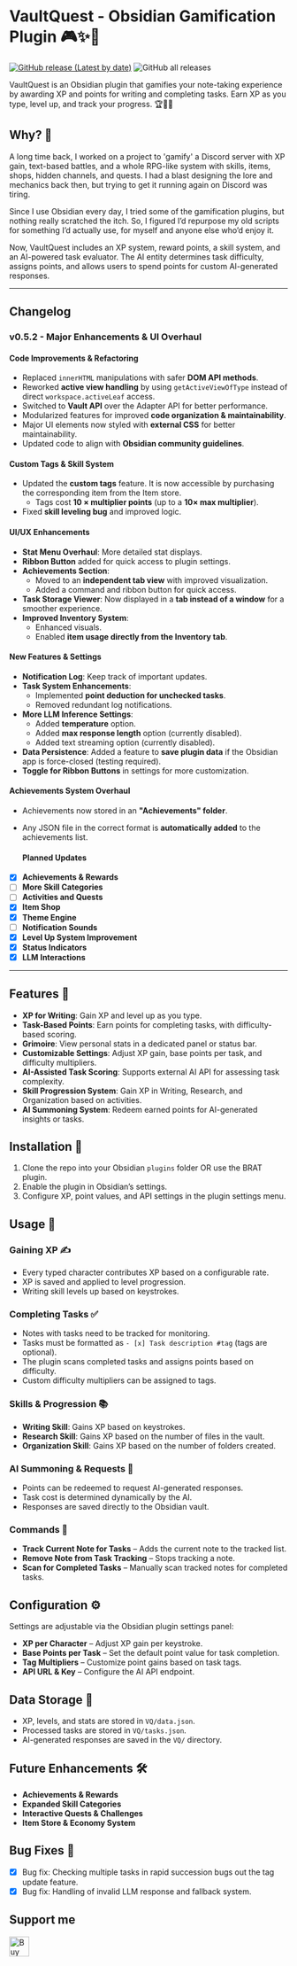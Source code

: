 # VaultQuest - Obsidian Gamification Plugin 🎮✨📜
[![GitHub release (Latest by date)](https://img.shields.io/github/v/release/unseensholar/VaultQuest)](https://github.com/unseensholar/VaultQuest/releases) ![GitHub all releases](https://img.shields.io/github/downloads/unseensholar/VaultQuest/total?color=success)

VaultQuest is an Obsidian plugin that gamifies your note-taking experience by awarding XP and points for writing and completing tasks. Earn XP as you type, level up, and track your progress. 🏆📝🚀

## Why? 🤔
A long time back, I worked on a project to 'gamify' a Discord server with XP gain, text-based battles, and a whole RPG-like system with skills, items, shops, hidden channels, and quests. I had a blast designing the lore and mechanics back then, but trying to get it running again on Discord was tiring.

Since I use Obsidian every day, I tried some of the gamification plugins, but nothing really scratched the itch. So, I figured I’d repurpose my old scripts for something I’d actually use, for myself and anyone else who’d enjoy it.

Now, VaultQuest includes an XP system, reward points, a skill system, and an AI-powered task evaluator. The AI entity determines task difficulty, assigns points, and allows users to spend points for custom AI-generated responses.

---

## Changelog
### v0.5.2 - Major Enhancements & UI Overhaul

#### Code Improvements & Refactoring  
- Replaced `innerHTML` manipulations with safer **DOM API methods**.  
- Reworked **active view handling** by using `getActiveViewOfType` instead of direct `workspace.activeLeaf` access.  
- Switched to **Vault API** over the Adapter API for better performance.  
- Modularized features for improved **code organization & maintainability**.  
- Major UI elements now styled with **external CSS** for better maintainability.  
- Updated code to align with **Obsidian community guidelines**.  

#### Custom Tags & Skill System  
- Updated the **custom tags** feature. It is now accessible by purchasing the corresponding item from the Item store.
  - Tags cost **10 × multiplier points** (up to a **10× max multiplier**).  
- Fixed **skill leveling bug** and improved logic.  

#### UI/UX Enhancements  
- **Stat Menu Overhaul**: More detailed stat displays.  
- **Ribbon Button** added for quick access to plugin settings.  
- **Achievements Section**:  
  - Moved to an **independent tab view** with improved visualization.  
  - Added a command and ribbon button for quick access.  
- **Task Storage Viewer**: Now displayed in a **tab instead of a window** for a smoother experience.  
- **Improved Inventory System**:  
  - Enhanced visuals.  
  - Enabled **item usage directly from the Inventory tab**.  

#### New Features & Settings  
- **Notification Log**: Keep track of important updates.  
- **Task System Enhancements**:  
  - Implemented **point deduction for unchecked tasks**.  
  - Removed redundant log notifications.
- **More LLM Inference Settings**:  
  - Added **temperature** option.  
  - Added **max response length** option (currently disabled).  
  - Added text streaming option (currently disabled).  
- **Data Persistence**: Added a feature to **save plugin data** if the Obsidian app is force-closed (testing required).  
- **Toggle for Ribbon Buttons** in settings for more customization.  

#### Achievements System Overhaul  
- Achievements now stored in an **"Achievements" folder**.  
- Any JSON file in the correct format is **automatically added** to the achievements list.  

  #### Planned Updates
- [x] **Achievements & Rewards**
- [ ] **More Skill Categories**
- [ ] **Activities and Quests**
- [x] **Item Shop**
- [x] **Theme Engine**
- [ ] **Notification Sounds**
- [x] **Level Up System Improvement**
- [x] **Status Indicators**
- [x]  **LLM Interactions**

---
## Features 🚀
- **XP for Writing**: Gain XP and level up as you type.
- **Task-Based Points**: Earn points for completing tasks, with difficulty-based scoring.
- **Grimoire**: View personal stats in a dedicated panel or status bar.
- **Customizable Settings**: Adjust XP gain, base points per task, and difficulty multipliers.
- **AI-Assisted Task Scoring**: Supports external AI API for assessing task complexity.
- **Skill Progression System**: Gain XP in Writing, Research, and Organization based on activities.
- **AI Summoning System**: Redeem earned points for AI-generated insights or tasks.

## Installation 🔧
1. Clone the repo into your Obsidian `plugins` folder OR use the BRAT plugin.
2. Enable the plugin in Obsidian’s settings.
3. Configure XP, point values, and API settings in the plugin settings menu.

## Usage 📖
### Gaining XP ✍️
- Every typed character contributes XP based on a configurable rate.
- XP is saved and applied to level progression.
- Writing skill levels up based on keystrokes.

### Completing Tasks ✅
- Notes with tasks need to be tracked for monitoring.
- Tasks must be formatted as `- [x] Task description #tag` (tags are optional).
- The plugin scans completed tasks and assigns points based on difficulty.
- Custom difficulty multipliers can be assigned to tags.

### Skills & Progression 📚
- **Writing Skill**: Gains XP based on keystrokes.
- **Research Skill**: Gains XP based on the number of files in the vault.
- **Organization Skill**: Gains XP based on the number of folders created.

### AI Summoning & Requests 🔮
- Points can be redeemed to request AI-generated responses.
- Task cost is determined dynamically by the AI.
- Responses are saved directly to the Obsidian vault.

### Commands 📜
- **Track Current Note for Tasks** – Adds the current note to the tracked list.
- **Remove Note from Task Tracking** – Stops tracking a note.
- **Scan for Completed Tasks** – Manually scan tracked notes for completed tasks.

## Configuration ⚙️
Settings are adjustable via the Obsidian plugin settings panel:
- **XP per Character** – Adjust XP gain per keystroke.
- **Base Points per Task** – Set the default point value for task completion.
- **Tag Multipliers** – Customize point gains based on task tags.
- **API URL & Key** – Configure the AI API endpoint.

## Data Storage 💾
- XP, levels, and stats are stored in `VQ/data.json`.
- Processed tasks are stored in `VQ/tasks.json`.
- AI-generated responses are saved in the `VQ/` directory.

## Future Enhancements 🛠️
- **Achievements & Rewards**
- **Expanded Skill Categories**
- **Interactive Quests & Challenges**
- **Item Store & Economy System**

## Bug Fixes 🐞
- [x] Bug fix: Checking multiple tasks in rapid succession bugs out the tag update feature.
- [x] Bug fix: Handling of invalid LLM response and fallback system.

## Support me

<a href='https://ko-fi.com/unseenscholar' target='_blank'><img height='36' style='border:0px;height:36px;' src='https://storage.ko-fi.com/cdn/kofi1.png?v=3' border='0' alt='Buy Me a Coffee at ko-fi.com' /></a>
